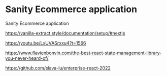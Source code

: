 # Sanity Ecommerce application

 Sanity Ecommerce application


https://vanilla-extract.style/documentation/setup/#nextjs

https://youtu.be/LxUVASrxxu4?t=1566

https://www.flavienbonvin.com/the-best-react-state-management-library-you-never-heard-of/

https://github.com/slava-lu/enterprise-react-2022